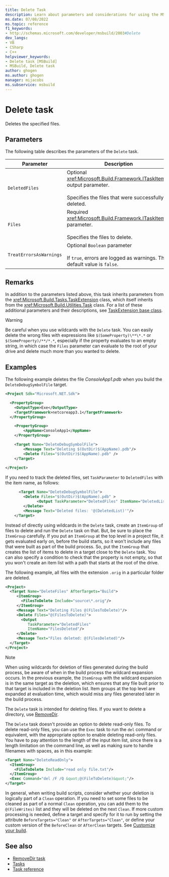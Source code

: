 ```yaml
---
title: Delete Task
description: Learn about parameters and considerations for using the MSBuild Delete task to delete specified files.
ms.date: 07/08/2022
ms.topic: reference
f1_keywords:
- http://schemas.microsoft.com/developer/msbuild/2003#Delete
dev_langs:
- VB
- CSharp
- C++
helpviewer_keywords:
- Delete task [MSBuild]
- MSBuild, Delete task
author: ghogen
ms.author: ghogen
manager: mijacobs
ms.subservice: msbuild
---
```

# Delete task

Deletes the specified files.

## Parameters

The following table describes the parameters of the `Delete` task.

|Parameter|Description|
|---------------|-----------------|
|`DeletedFiles`|Optional <xref:Microsoft.Build.Framework.ITaskItem>`[]` output parameter.<br /><br /> Specifies the files that were successfully deleted.|
|`Files`|Required <xref:Microsoft.Build.Framework.ITaskItem>`[]` parameter.<br /><br /> Specifies the files to delete.|
|`TreatErrorsAsWarnings`|Optional `Boolean` parameter<br /><br /> If `true`, errors are logged as warnings. The default value is `false`.|

## Remarks

In addition to the parameters listed above, this task inherits parameters from the <xref:Microsoft.Build.Tasks.TaskExtension> class, which itself inherits from the <xref:Microsoft.Build.Utilities.Task> class. For a list of these additional parameters and their descriptions, see [TaskExtension base class](../msbuild/taskextension-base-class.md).

> [!WARNING]
> Be careful when you use wildcards with the `Delete` task. You can easily delete the wrong files with expressions like `$(SomeProperty)\**\*.*` or `$(SomeProperty)/**/*.*`, especially if the property evaluates to an empty string, in which case the `Files` parameter can evaluate to the root of your drive and delete much more than you wanted to delete.

## Examples

The following example deletes the file *ConsoleApp1.pdb* when you build the `DeleteDebugSymbolFile` target.

```xml
<Project Sdk="Microsoft.NET.Sdk">

  <PropertyGroup>
    <OutputType>Exe</OutputType>
    <TargetFramework>netcoreapp3.1</TargetFramework>
  </PropertyGroup>

    <PropertyGroup>
        <AppName>ConsoleApp1</AppName>
    </PropertyGroup>

    <Target Name="DeleteDebugSymbolFile">
        <Message Text="Deleting $(OutDir)$(AppName).pdb"/>
        <Delete Files="$(OutDir)$(AppName).pdb" />
    </Target>
  
</Project>

```

If you need to track the deleted files, set `TaskParameter` to `DeletedFiles` with the item name, as follows:

```xml
      <Target Name="DeleteDebugSymbolFile">
        <Delete Files="$(OutDir)$(AppName).pdb" >
              <Output TaskParameter="DeletedFiles" ItemName="DeletedList"/>
        </Delete>
        <Message Text="Deleted files: '@(DeletedList)'"/>
    </Target>
```

Instead of directly using wildcards in the `Delete` task, create an `ItemGroup` of files to delete and run the `Delete` task on that. But, be sure to place the `ItemGroup` carefully. If you put an `ItemGroup` at the top level in a project file, it gets evaluated early on, before the build starts, so it won't include any files that were built as part of the build process. So, put the `ItemGroup` that creates the list of items to delete in a target close to the `Delete` task. You can also specify a condition to check that the property is not empty, so that you won't create an item list with a path that starts at the root of the drive.

The following example, all files with the extension `.orig` in a particular folder are deleted.

```xml
<Project>
  <Target Name="DeleteFiles" AfterTargets="Build">
     <ItemGroup>
       <FilesToDelete Include="source\*.orig"/>
     </ItemGroup>
     <Message Text="Deleting Files @(FilesToDelete)"/>
     <Delete Files="@(FilesToDelete)">
       <Output 
          TaskParameter="DeletedFiles"
          ItemName="FilesDeleted"/>
     </Delete>
     <Message Text="Files deleted: @(FilesDeleted)"/>
  </Target>
</Project>
```

> [!NOTE]
> When using wildcards for deletion of files generated during the build process, be aware of when in the build process the wildcard expansion occurs. In the previous example, the `ItemGroup` with the wildcard expansion is in the same target as the deletion, which ensures that any file built prior to that target is included in the deletion list. Item groups at the top level are expanded at evaluation time, which would miss any files generated later in the build process.

The `Delete` task is intended for deleting files. If you want to delete a directory, use [RemoveDir](removedir-task.md).

The `Delete` task doesn't provide an option to delete read-only files. To delete read-only files, you can use the `Exec` task to run the `del` command or equivalent, with the appropriate option to enable deleting read-only files. You have to pay attention to the length of the input item list, since there is a length limitation on the command line, as well as making sure to handle filenames with spaces, as in this example:

```xml
<Target Name="DeleteReadOnly">
  <ItemGroup>
    <FileToDelete Include="read only file.txt"/>
  </ItemGroup>
  <Exec Command="del /F /Q &quot;@(FileToDelete)&quot;"/>
</Target>
```

In general, when writing build scripts, consider whether your deletion is logically part of a `Clean` operation. If you need to set some files to be cleaned as part of a normal `Clean` operation, you can add them to the `@(FileWrites)` list and they will be deleted on the next `Clean`. If more custom processing is needed, define a target and specify for it to run by setting the attribute `BeforeTargets="Clean"` or `AfterTargets="Clean"`, or define your custom version of the `BeforeClean` or `AfterClean` targets. See [Customize your build](customize-your-build.md).

## See also

- [RemoveDir task](removedir-task.md)
- [Tasks](../msbuild/msbuild-tasks.md)
- [Task reference](../msbuild/msbuild-task-reference.md)

